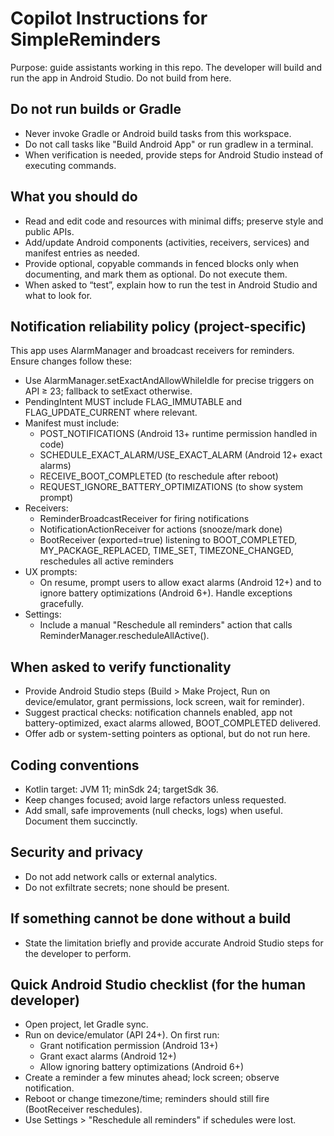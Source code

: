 # Copilot Instructions for SimpleReminders

Purpose: guide assistants working in this repo. The developer will build and run the app in Android Studio. Do not build from here.

## Do not run builds or Gradle

- Never invoke Gradle or Android build tasks from this workspace.
- Do not call tasks like "Build Android App" or run gradlew in a terminal.
- When verification is needed, provide steps for Android Studio instead of executing commands.

## What you should do

- Read and edit code and resources with minimal diffs; preserve style and public APIs.
- Add/update Android components (activities, receivers, services) and manifest entries as needed.
- Provide optional, copyable commands in fenced blocks only when documenting, and mark them as optional. Do not execute them.
- When asked to “test”, explain how to run the test in Android Studio and what to look for.

## Notification reliability policy (project-specific)

This app uses AlarmManager and broadcast receivers for reminders. Ensure changes follow these:

- Use AlarmManager.setExactAndAllowWhileIdle for precise triggers on API ≥ 23; fallback to setExact otherwise.
- PendingIntent MUST include FLAG_IMMUTABLE and FLAG_UPDATE_CURRENT where relevant.
- Manifest must include:
  - POST_NOTIFICATIONS (Android 13+ runtime permission handled in code)
  - SCHEDULE_EXACT_ALARM/USE_EXACT_ALARM (Android 12+ exact alarms)
  - RECEIVE_BOOT_COMPLETED (to reschedule after reboot)
  - REQUEST_IGNORE_BATTERY_OPTIMIZATIONS (to show system prompt)
- Receivers:
  - ReminderBroadcastReceiver for firing notifications
  - NotificationActionReceiver for actions (snooze/mark done)
  - BootReceiver (exported=true) listening to BOOT_COMPLETED, MY_PACKAGE_REPLACED, TIME_SET, TIMEZONE_CHANGED, reschedules all active reminders
- UX prompts:
  - On resume, prompt users to allow exact alarms (Android 12+) and to ignore battery optimizations (Android 6+). Handle exceptions gracefully.
- Settings:
  - Include a manual "Reschedule all reminders" action that calls ReminderManager.rescheduleAllActive().

## When asked to verify functionality

- Provide Android Studio steps (Build > Make Project, Run on device/emulator, grant permissions, lock screen, wait for reminder).
- Suggest practical checks: notification channels enabled, app not battery-optimized, exact alarms allowed, BOOT_COMPLETED delivered.
- Offer adb or system-setting pointers as optional, but do not run here.

## Coding conventions

- Kotlin target: JVM 11; minSdk 24; targetSdk 36.
- Keep changes focused; avoid large refactors unless requested.
- Add small, safe improvements (null checks, logs) when useful. Document them succinctly.

## Security and privacy

- Do not add network calls or external analytics.
- Do not exfiltrate secrets; none should be present.

## If something cannot be done without a build

- State the limitation briefly and provide accurate Android Studio steps for the developer to perform.

## Quick Android Studio checklist (for the human developer)

- Open project, let Gradle sync.
- Run on device/emulator (API 24+). On first run:
  - Grant notification permission (Android 13+)
  - Grant exact alarms (Android 12+)
  - Allow ignoring battery optimizations (Android 6+)
- Create a reminder a few minutes ahead; lock screen; observe notification.
- Reboot or change timezone/time; reminders should still fire (BootReceiver reschedules).
- Use Settings > "Reschedule all reminders" if schedules were lost.
